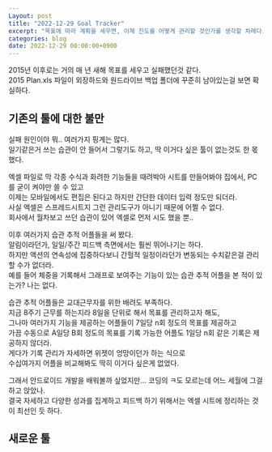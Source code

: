 ```yaml
---
Layout: post
title: "2022-12-29 Goal Tracker"
excerpt: "목표에 따라 계획을 세우면, 이제 진도를 어떻게 관리할 것인가를 생각할 차례다. 지금까지 수십번 실패했지만, 이번만은 성공하길 바라며 새로운 방법을 사용해 보기로 했다."
categories: blog
date: 2022-12-29 00:00:00+0900
---
```


2015년 이후로는 거의 매 년 새해 목표를 세우고 실패했던것 같다.  
2015 Plan.xls 파일이 외장하드와 원드라이브 백업 폴더에 꾸준히 남아있는걸 보면 확실하다.  

## 기존의 툴에 대한 불만

실패 원인이야 뭐.. 여러가지 핑계는 많다.  
일기같은거 쓰는 습관이 안 들어서 그렇기도 하고, 딱 이거다 싶은 툴이 없는것도 한 몫 했다.  
  
엑셀 파일로 막 각종 수식과 화려한 기능들을 때려박아 시트를 만들어봐야 집에서, PC를 굳이 켜야만 쓸 수 있고  
이제는 모바일에서도 편집은 된다고 하지만 간단한 데이터 입력 정도만 되더라.  
사실 엑셀은 스프레드시트지 그런 관리도구가 아니기 때문에 어쩔 수 없다.  
회사에서 월차보고 쓰던 습관이 있어 엑셀로 먼저 시도 했을 뿐..  
  
이후 여러가지 습관 추적 어플들을 써 봤다.  
알림이라던가, 일일/주간 피드백 측면에서는 훨씬 뛰어나기는 하다.  
하지만 액션의 연속성에 집중하다보니 간헐적 일정이라던가 변동되는 수치같은걸 관리할 수가 없더라.  
예를 들어 체중을 기록해서 그래프로 보여주는 기능이 있는 습관 추적 어플을 본 적이 있는가? 나는 없다.  

습관 추적 어플들은 교대근무자를 위한 배려도 부족하다.  
지금 8주기 근무를 하는지라 8일을 단위로 해서 목표를 관리하고자 해도,  
그나마 여러가지 기능을 제공하는 어플들이 7일당 n회 정도의 목표를 제공하고  
가끔 수동으로 A일당 B회 정도의 목표를 기록 가능한 어플도 1일당 n회 같은 기록은 제공하지 않더라.  
게다가 기록 관리가 자세하면 위젯이 엉망이던가 하는 식으로  
수십여가지 어플을 비교해봐도 딱히 이거다 싶은게 없었다.  

그래서 안드로이드 개발을 배워볼까 싶었지만... 코딩의 ㅋ도 모르는데 어느 세월에 그걸 하고 앉았나.  
결국 자세하고 다양한 성과를 집계하고 피드백 하기 위해서는 엑셀 시트에 정리하는 것이 최선인 듯 하다. 

## 새로운 툴

